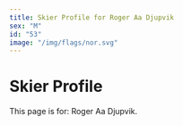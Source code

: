 ```yaml
---
title: Skier Profile for Roger Aa Djupvik
sex: "M"
id: "53"
image: "/img/flags/nor.svg" 
---
```


# Skier Profile

This page is for: Roger Aa Djupvik.
    